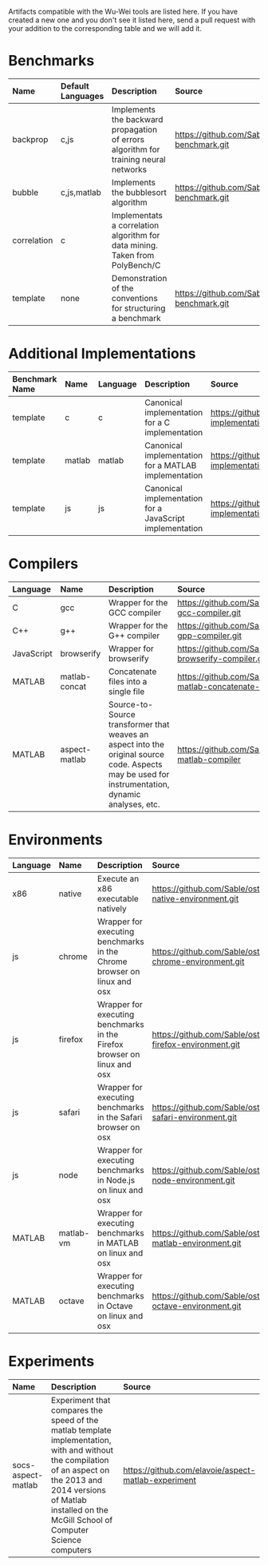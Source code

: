 Artifacts compatible with the Wu-Wei tools are listed here. If you have created a new one and you don't see it listed here, send a pull request with your addition to the corresponding table and we will add it.

# Benchmarks

| Name     | Default Languages | Description                                             | Source                           |
| :------- | :---------------- | :------------------------------------------------------ | :------------------------------- |
| backprop | c,js              | Implements the backward propagation of errors algorithm for training neural networks | https://github.com/Sable/backprop-benchmark.git |
| bubble   | c,js,matlab       | Implements the bubblesort algorithm | https://github.com/Sable/bubble-benchmark.git |
| correlation | c              | Implementats a correlation algorithm for data mining. Taken from PolyBench/C |
| template | none              | Demonstration of the conventions for structuring a benchmark | https://github.com/Sable/template-benchmark.git |


# Additional Implementations

| Benchmark Name | Name        | Language    | Description                 | Source                                    |
| :------------- | :---------- | :---------- | :-------------------------- | :---------------------------------------- |
| template       | c           | c           | Canonical implementation for a C implementation | https://github.com/Sable/c-implementation-template.git |
| template       | matlab      | matlab      | Canonical implementation for a MATLAB implementation | https://github.com/Sable/matab-implementation-template.git |
| template       | js           | js         | Canonical implementation for a JavaScript implementation | https://github.com/Sable/js-implementation-template.git |


# Compilers

| Language   | Name          | Description                                         | Source                               |
| :--------- | :------------ | :---------------------------------------------------| :----------------------------------- |
| C          | gcc           | Wrapper for the GCC compiler           | https://github.com/Sable/ostrich-gcc-compiler.git |
| C++        | g++           | Wrapper for the G++ compiler           | https://github.com/Sable/ostrich-gpp-compiler.git |
| JavaScript | browserify    | Wrapper for browserify           | https://github.com/Sable/ostrich-browserify-compiler.git|
| MATLAB     | matlab-concat | Concatenate files into a single file | https://github.com/Sable/ostrich-matlab-concatenate-compiler.git |
| MATLAB     | aspect-matlab | Source-to-Source transformer that weaves an aspect into the original source code. Aspects may be used for instrumentation, dynamic analyses, etc. | https://github.com/Sable/aspect-matlab-compiler |


# Environments

| Language   | Name          | Description                                         | Source                               |
| :--------- | :------------ | :---------------------------------------------------| :----------------------------------- |
| x86        | native        | Execute an x86 executable natively                  | https://github.com/Sable/ostrich-native-environment.git |
| js         | chrome        | Wrapper for executing benchmarks in the Chrome browser on linux and osx | https://github.com/Sable/ostrich-chrome-environment.git |
| js         | firefox       | Wrapper for executing benchmarks in the Firefox browser on linux and osx | https://github.com/Sable/ostrich-firefox-environment.git |
| js         | safari        | Wrapper for executing benchmarks in the Safari browser on osx | https://github.com/Sable/ostrich-safari-environment.git |
| js         | node          | Wrapper for executing benchmarks in Node.js on linux and osx | https://github.com/Sable/ostrich-node-environment.git |
| MATLAB     | matlab-vm     | Wrapper for executing benchmarks in MATLAB on linux and osx | https://github.com/Sable/ostrich-matlab-environment.git |
| MATLAB     | octave        | Wrapper for executing benchmarks in Octave on linux and osx | https://github.com/Sable/ostrich-octave-environment.git |


# Experiments

| Name               | Description                                             | Source                              |
| :----------------  | :------------------------------------------------------ | :---------------------------------- |
| socs-aspect-matlab | Experiment that compares the speed of the matlab template implementation, with and without the compilation of an aspect on the 2013 and 2014 versions of Matlab installed on the McGill School of Computer Science computers | https://github.com/elavoie/aspect-matlab-experiment |
